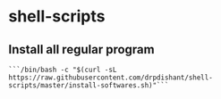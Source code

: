 # shell-scripts

## Install all regular program 
``` sudo apt-get install curl
```/bin/bash -c "$(curl -sL https://raw.githubusercontent.com/drpdishant/shell-scripts/master/install-softwares.sh)"```
